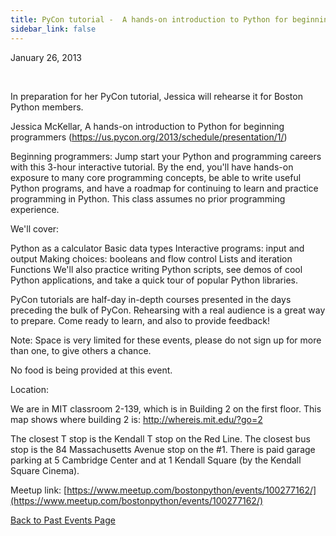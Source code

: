 ```yaml
---
title: PyCon tutorial -  A hands-on introduction to Python for beginning programmers
sidebar_link: false
---
```


January 26, 2013


   

In preparation for her PyCon tutorial, Jessica will rehearse it for Boston Python members.

Jessica McKellar, A hands-on introduction to Python for beginning programmers (https://us.pycon.org/2013/schedule/presentation/1/)

Beginning programmers: Jump start your Python and programming careers with this 3-hour interactive tutorial. By the end, you'll have hands-on exposure to many core programming concepts, be able to write useful Python programs, and have a roadmap for continuing to learn and practice programming in Python. This class assumes no prior programming experience.

We'll cover:

Python as a calculator Basic data types Interactive programs: input and output Making choices: booleans and flow control Lists and iteration Functions We'll also practice writing Python scripts, see demos of cool Python applications, and take a quick tour of popular Python libraries.

PyCon tutorials are half-day in-depth courses presented in the days preceding the bulk of PyCon. Rehearsing with a real audience is a great way to prepare. Come ready to learn, and also to provide feedback!

Note: Space is very limited for these events, please do not sign up for more than one, to give others a chance.

No food is being provided at this event.

Location:

We are in MIT classroom 2-139, which is in Building 2 on the first floor. This map shows where building 2 is: http://whereis.mit.edu/?go=2

The closest T stop is the Kendall T stop on the Red Line. The closest bus stop is the 84 Massachusetts Avenue stop on the #1. There is paid garage parking at 5 Cambridge Center and at 1 Kendall Square (by the Kendall Square Cinema).


Meetup link: [https://www.meetup.com/bostonpython/events/100277162/](https://www.meetup.com/bostonpython/events/100277162/)

[Back to Past Events Page](index.md)